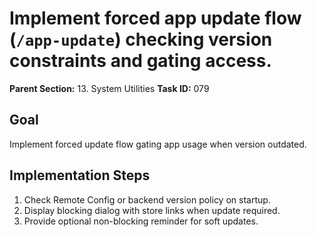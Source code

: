 # Implement forced app update flow (`/app-update`) checking version constraints and gating access.

**Parent Section:** 13. System Utilities
**Task ID:** 079

## Goal
Implement forced update flow gating app usage when version outdated.

## Implementation Steps
1. Check Remote Config or backend version policy on startup.
2. Display blocking dialog with store links when update required.
3. Provide optional non-blocking reminder for soft updates.
